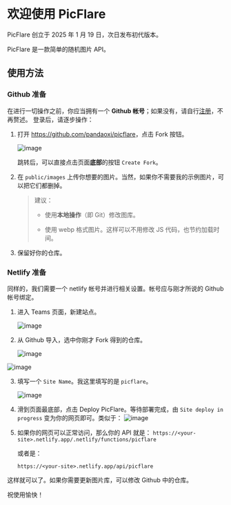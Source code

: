 # 欢迎使用 PicFlare

PicFlare 创立于 2025 年 1 月 19 日，次日发布初代版本。

PicFlare 是一款简单的随机图片 API。

## 使用方法

### Github 准备

在进行一切操作之前，你应当拥有一个 **Github 帐号**；如果没有，请自行[注册](https://github.com/join)，不再赘述。
登录后，请逐步操作：

1.   打开 <https://github.com/pandaoxi/picflare>，点击 Fork 按钮。

     ![image](https://github.com/user-attachments/assets/cb6f35cc-e73e-403d-8f4b-e56febac8b2b)

     跳转后，可以直接点击页面**底部**的按钮 `Create Fork`。

2.   在 `public/images` 上传你想要的图片。当然，如果你不需要我的示例图片，可以把它们都删掉。

     >   建议：
     >
     >   -   使用**本地操作**（即 Git）修改图库。
     >
     >   -   使用 webp 格式图片。这样可以不用修改 JS 代码，也节约加载时间。

3.   保留好你的仓库。

### Netlify 准备

同样的，我们需要一个 netlify 帐号并进行相关设置。帐号应与刚才所说的 Github 帐号绑定。

1.   进入 Teams 页面，新建站点。

     ![image](https://github.com/user-attachments/assets/029b5813-c019-4cc2-b60b-a6f15c1f9438)


2.   从 Github 导入，选中你刚才 Fork 得到的仓库。

     ![image](https://github.com/user-attachments/assets/030c3a8d-7575-4354-9043-e45cb2df553f)

![image](https://github.com/user-attachments/assets/7fceda7f-a054-450e-92ec-234fa5d56763)


3.   填写一个 `Site Name`。我这里填写的是 `picflare`。

     ![image](https://github.com/user-attachments/assets/75566591-4796-4ac5-8160-44ef69e50a61)


4.   滑到页面最底部，点击 Deploy PicFlare。等待部署完成，由 `Site deploy in progress` 变为你的网页即可。类似于：
     ![image](https://github.com/user-attachments/assets/e384215d-aeec-40a7-81ab-3a6380b436c7)


5.   如果你的网页可以正常访问，那么你的 API 就是：
     `https://<your-site>.netlify.app/.netlify/functions/picflare`
     
     或者是：
     
     `https://<your-site>.netlify.app/api/picflare`
     
     

这样就可以了。如果你需要更新图片库，可以修改 Github 中的仓库。

祝使用愉快！
